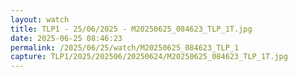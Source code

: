 ```yaml
---
layout: watch
title: TLP1 - 25/06/2025 - M20250625_084623_TLP_1T.jpg
date: 2025-06-25 08:46:23
permalink: /2025/06/25/watch/M20250625_084623_TLP_1
capture: TLP1/2025/202506/20250624/M20250625_084623_TLP_1T.jpg
---
```

